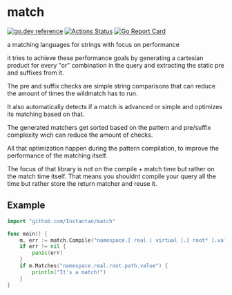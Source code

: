 # match
[![go.dev reference](https://img.shields.io/badge/go.dev-reference-007d9c?logo=go&logoColor=white&style=flat-square)](https://pkg.go.dev/mod/github.com/Instantan/match)
[![Actions Status](https://github.com/Instantan/match/workflows/Tests/badge.svg)](https://github.com/Instantan/match/actions)
[![Go Report Card](https://goreportcard.com/badge/github.com/Instantan/match)](https://goreportcard.com/report/github.com/Instantan/match)

a matching languages for strings with focus on performance

it tries to achieve these performance goals by generating a cartesian product for every "or" combination in the query and extracting the static pre and suffixes from it.

The pre and suffix checks are simple string comparisons that can reduce the amount of times the wildmatch has to run.

It also automatically detects if a match is advanced or simple and optimizes its matching based on that.

The generated matchers get sorted based on the pattern and pre/suffix complexity wich can reduce the amount of checks.

All that optimization happen during the pattern compilation, to improve the performance of the matching itself. 

The focus of that library is not on the compile + match time but rather on the match time itself. That means you shouldnt compile your query all the time but rather store the return matcher and reuse it.

## Example 

```go
import "github.com/Instantan/match"

func main() {
    m, err := match.Compile("namespace.[ real | virtual ].[ root* ].value")
	if err != nil {
        panic(err)
    }
    if m.Matches("namespace.real.root.path.value") {
        println("It's a match!")
    }
}
```
